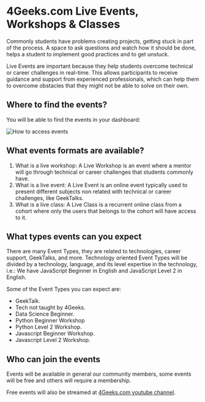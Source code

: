 # 4Geeks.com Live Events, Workshops & Classes

Commonly students have problems creating projects, getting stuck in part of the process. A space to ask questions and watch how it should be done, helps a student to implement good practices and to get unstuck.

Live Events are important because they help students overcome technical or career challenges in real-time. This allows participants to receive guidance and support from experienced professionals, which can help them to overcome obstacles that they might not be able to solve on their own.

## Where to find the events?

You will be able to find the events in your dashboard:

![How to access events](https://storage.googleapis.com/media-breathecode/121e4a50f21f28d7d431419a3aa3c921c48b4c3690336518e199a9972626494b)

## What events formats are available?

1. What is a live workshop: A Live Workshop is an event where a mentor will go through technical or career challenges that students commonly have.
2. What is a live event: A Live Event is an online event typically used to present different subjects non related with technical or career challenges, like GeekTalks.
3. What is a live class: A Live Class is a recurrent online class from a cohort where only the users that belongs to the cohort will have access to it.

## What types events can you expect

There are many Event Types, they are related to technologies, career support, GeekTalks, and more. Technology oriented Event Types will be divided by a technology, language, and its level expertise in the technology, i.e.: We have JavaScript Beginner in English and JavaScript Level 2 in English.

Some of the Event Types you can expect are:

- GeekTalk.
- Tech not taught by 4Geeks.
- Data Science Beginner.
- Python Beginner Workshop
- Python Level 2 Workshop.
- Javascript Beginner Workshop.
- Javascript Level 2 Workshop.

## Who can join the events

Events will be available in general our community members, some events will be free and others will require a membership.

Free events will also be streamed at [4Geeks.com youtube channel](https://www.youtube.com/@4Geeks_).
<!-- Some will be live streamed on the company youtube channel  som other are private -->
